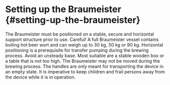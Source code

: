 # Setting up the Braumeister {#setting-up-the-braumeister}

The Braumeister must be positioned on a stable, secure and horizontal support structure prior to use. Careful! A full Braumeister vessel contains boiling hot beer wort and can weigh up to 30 kg, 50 kg or 90 kg. Horizontal positioning is a prerequisite for transfer pumping during the brewing process. Avoid an unsteady base. Most suitable are a stable wooden box or a table that is not too high. The Braumeister may not be moved during the brewing process. The handles are only meant for transporting the device in an empty state. It is imperative to keep children and frail persons away from the device while it is in operation.